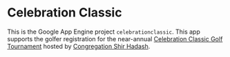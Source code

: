 # Celebration Classic

This is the Google App Engine project `celebrationclassic`.
This app supports the golfer registration for the near-annual
[Celebration Classic Golf Tournament](http://www.celebrationclassic.org)
hosted by [Congregation Shir Hadash](http://www.shirhadash.org).
